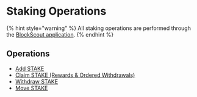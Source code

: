 # Staking Operations

{% hint style="warning" %}
All staking operations are performed through the [BlockScout application](https://blockscout.com/xdai/mainnet/validators).
{% endhint %}

## Operations

* [Add STAKE](add-stake.md)
* [Claim STAKE \(Rewards & Ordered Withdrawals\)](claim-stake.md)
* [Withdraw STAKE](withdraw-stake.md)
* [Move STAKE](move-stake.md)


